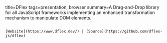 title=DFlex
tags=presentation, browser
summary=A Drag-and-Drop library for all JavaScript frameworks implementing an enhanced transformation mechanism to manipulate DOM elements.
~~~~~~

[Website](https://www.dflex.dev/) | [Source](https://github.com/dflex-js/dflex)

